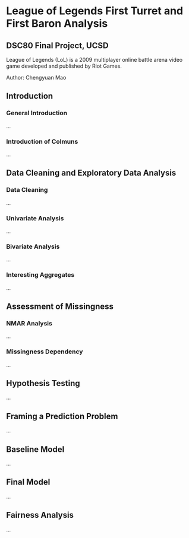 # League of Legends First Turret and First Baron Analysis
## DSC80 Final Project, UCSD
League of Legends (LoL) is a 2009 multiplayer online battle arena video game developed and published by Riot Games.

Author: Chengyuan Mao

## Introduction
### General Introduction
...

### Introduction of Colmuns
...

## Data Cleaning and Exploratory Data Analysis
### Data Cleaning
...

### Univariate Analysis
...

### Bivariate Analysis
...

### Interesting Aggregates
...


## Assessment of Missingness
### NMAR Analysis
...

### Missingness Dependency
...


## Hypothesis Testing
...


## Framing a Prediction Problem
...


## Baseline Model
...


## Final Model
...


## Fairness Analysis
...

